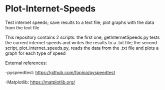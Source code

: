 # Plot-Internet-Speeds
Test internet speeds; save results to a text file; plot graphs with the data from the text file

This repository contains 2 scripts: the first one, getInternetSpeeds.py tests the current internet speeds and writes the results to a .txt file; the second script, plot_internet_speeds.py, reads the data from the .txt file and plots a graph for each type of speed

External references:

-pyspeedtest: https://github.com/fopina/pyspeedtest

-Matplotlib: https://matplotlib.org/
